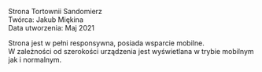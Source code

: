 Strona Tortownii Sandomierz <br>
Twórca: Jakub Miękina <br>
Data utworzenia: Maj 2021 <br>

Strona jest w pełni responsywna, posiada wsparcie mobilne. <br>
W zależności od szerokości urządzenia jest wyświetlana w trybie mobilnym jak i normalnym.

